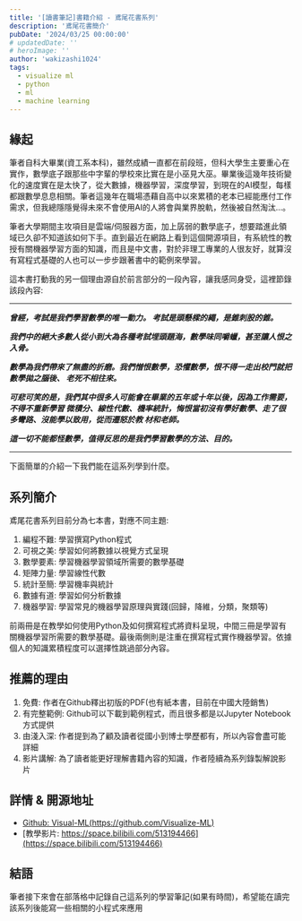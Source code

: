 ```yaml
---
title: '[讀書筆記]書籍介紹 - 鳶尾花書系列'
description: '鳶尾花書簡介'
pubDate: '2024/03/25 00:00:00'
# updatedDate: ''
# heroImage: ''
author: 'wakizashi1024'
tags:
  - visualize ml
  - python
  - ml
  - machine learning
---
```

## 緣起

筆者自科大畢業(資工系本科)，雖然成績一直都在前段班，但科大學生主要重心在實作，數學底子跟那些中字輩的學校來比實在是小巫見大巫。畢業後這幾年技術變化的速度實在是太快了，從大數據，機器學習，深度學習，到現在的AI模型，每樣都跟數學息息相關。筆者這幾年在職場憑藉自高中以來累積的老本已經能應付工作需求，但我總隱隱覺得未來不會使用AI的人將會與業界脫軌，然後被自然淘汰...。

筆者大學期間主攻項目是雲端/伺服器方面，加上孱弱的數學底子，想要踏進此領域已久卻不知道該如何下手。直到最近在網路上看到這個開源項目，有系統性的教授有關機器學習方面的知識，而且是中文書，對於非理工專業的人很友好，就算沒有寫程式基礎的人也可以一步步跟著書中的範例來學習。

這本書打動我的另一個理由源自於前言部分的一段內容，讓我感同身受，這裡節錄該段內容:

---

***曾經，考試是我們學習數學的唯一動力。 考試是頭懸樑的繩，是錐刺股的錐。***

***我們中的絕大多數人從小到大為各種考試埋頭題海，數學味同嚼蠟，甚至讓人恨之入骨。***

***數學為我們帶來了無盡的折磨。我們憎恨數學，恐懼數學，恨不得一走出校門就把數學拋之腦後、
老死不相往來。***

***可悲可笑的是，我們其中很多人可能會在畢業的五年或十年以後，因為工作需要，不得不重新學習
微積分、線性代數、機率統計，悔恨當初沒有學好數學、走了很多彎路、沒能學以致用，從而遷怒於教
材和老師。***

***這一切不能都怪數學，值得反思的是我們學習數學的方法、目的。***

---

下面簡單的介紹一下我們能在這系列學到什麼。

## 系列簡介

鳶尾花書系列目前分為七本書，對應不同主題:

1. 編程不難: 學習撰寫Python程式
2. 可視之美: 學習如何將數據以視覺方式呈現
3. 數學要素: 學習機器學習領域所需要的數學基礎
4. 矩陣力量: 學習線性代數
5. 統計至簡: 學習機率與統計
6. 數據有道: 學習如何分析數據
7. 機器學習: 學習常見的機器學習原理與實踐(回歸，降維，分類，聚類等)

前兩冊是在教學如何使用Python及如何撰寫程式將資料呈現，中間三冊是學習有關機器學習所需要的數學基礎。最後兩側則是注重在撰寫程式實作機器學習。依據個人的知識累積程度可以選擇性跳過部分內容。

## 推薦的理由

1. 免費: 作者在Github釋出初版的PDF(也有紙本書，目前在中國大陸銷售)
2. 有完整範例: Github可以下載到範例程式，而且很多都是以Jupyter Notebook方式提供
3. 由淺入深: 作者提到為了顧及讀者從國小到博士學歷都有，所以內容會盡可能詳細
4. 影片講解: 為了讀者能更好理解書籍內容的知識，作者陸續為系列錄製解說影片

## 詳情 & 開源地址

* [Github: Visual-ML(https://github.com/Visualize-ML)](https://github.com/Visualize-ML)
* [教學影片: https://space.bilibili.com/513194466](https://space.bilibili.com/513194466)

## 結語

筆者接下來會在部落格中記錄自己這系列的學習筆記(如果有時間)，希望能在讀完該系列後能寫一些相關的小程式來應用
